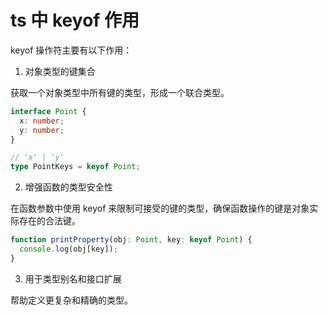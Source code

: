 # ts 中 keyof 作用

keyof 操作符主要有以下作用：

1. 对象类型的键集合

获取一个对象类型中所有键的类型，形成一个联合类型。

```ts
interface Point {
  x: number;
  y: number;
}

// 'x' | 'y'
type PointKeys = keyof Point;
```

2. 增强函数的类型安全性

在函数参数中使用 keyof 来限制可接受的键的类型，确保函数操作的键是对象实际存在的合法键。

```ts
function printProperty(obj: Point, key: keyof Point) {
  console.log(obj[key]);
}
```

3. 用于类型别名和接口扩展

帮助定义更复杂和精确的类型。
